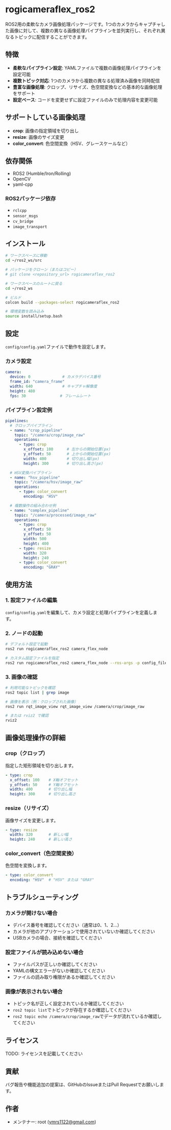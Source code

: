# rogicameraflex_ros2

ROS2用の柔軟なカメラ画像処理パッケージです。1つのカメラからキャプチャした画像に対して、複数の異なる画像処理パイプラインを並列実行し、それぞれ異なるトピックに配信することができます。

## 特徴

- **柔軟なパイプライン設定**: YAMLファイルで複数の画像処理パイプラインを設定可能
- **複数トピック対応**: 1つのカメラから複数の異なる処理済み画像を同時配信
- **豊富な画像処理**: クロップ、リサイズ、色空間変換などの基本的な画像処理をサポート
- **設定ベース**: コードを変更せずに設定ファイルのみで処理内容を変更可能

## サポートしている画像処理

- **crop**: 画像の指定領域を切り出し
- **resize**: 画像のサイズ変更
- **color_convert**: 色空間変換（HSV、グレースケールなど）

## 依存関係

- ROS2 (Humble/Iron/Rolling)
- OpenCV
- yaml-cpp

### ROS2パッケージ依存

- `rclcpp`
- `sensor_msgs`
- `cv_bridge`
- `image_transport`

## インストール

```bash
# ワークスペースに移動
cd ~/ros2_ws/src

# パッケージをクローン（またはコピー）
# git clone <repository_url> rogicameraflex_ros2

# ワークスペースのルートに戻る
cd ~/ros2_ws

# ビルド
colcon build --packages-select rogicameraflex_ros2

# 環境変数を読み込み
source install/setup.bash
```

## 設定

`config/config.yaml`ファイルで動作を設定します。

### カメラ設定

```yaml
camera:
  device: 0              # カメラデバイス番号
  frame_id: "camera_frame"
  width: 640             # キャプチャ解像度
  height: 480
  fps: 30               # フレームレート
```

### パイプライン設定例

```yaml
pipelines:
  # クロップパイプライン
  - name: "crop_pipeline"
    topic: "/camera/crop/image_raw"
    operations:
      - type: crop
        x_offset: 100      # 左からの開始位置(px)
        y_offset: 50       # 上からの開始位置(px)
        width: 400         # 切り出し幅(px)
        height: 300        # 切り出し高さ(px)

  # HSV変換パイプライン
  - name: "hsv_pipeline"
    topic: "/camera/hsv/image_raw"
    operations:
      - type: color_convert
        encoding: "HSV"

  # 複数操作の組み合わせ例
  - name: "complex_pipeline"
    topic: "/camera/processed/image_raw"
    operations:
      - type: crop
        x_offset: 50
        y_offset: 50
        width: 500
        height: 400
      - type: resize
        width: 320
        height: 240
      - type: color_convert
        encoding: "GRAY"
```

## 使用方法

### 1. 設定ファイルの編集

`config/config.yaml`を編集して、カメラ設定と処理パイプラインを定義します。

### 2. ノードの起動

```bash
# デフォルト設定で起動
ros2 run rogicameraflex_ros2 camera_flex_node

# カスタム設定ファイルを指定
ros2 run rogicameraflex_ros2 camera_flex_node --ros-args -p config_file:=/path/to/your/config.yaml
```

### 3. 画像の確認

```bash
# 利用可能なトピックを確認
ros2 topic list | grep image

# 画像を表示（例：クロップされた画像）
ros2 run rqt_image_view rqt_image_view /camera/crop/image_raw

# または rviz2 で確認
rviz2
```

## 画像処理操作の詳細

### crop（クロップ）
指定した矩形領域を切り出します。
```yaml
- type: crop
  x_offset: 100    # X軸オフセット
  y_offset: 50     # Y軸オフセット  
  width: 400       # 切り出し幅
  height: 300      # 切り出し高さ
```

### resize（リサイズ）
画像サイズを変更します。
```yaml
- type: resize
  width: 320       # 新しい幅
  height: 240      # 新しい高さ
```

### color_convert（色空間変換）
色空間を変換します。
```yaml
- type: color_convert
  encoding: "HSV"  # "HSV" または "GRAY"
```

## トラブルシューティング

### カメラが開けない場合
- デバイス番号を確認してください（通常は0、1、2...）
- カメラが他のアプリケーションで使用されていないか確認してください
- USBカメラの場合、接続を確認してください

### 設定ファイルが読み込めない場合
- ファイルパスが正しいか確認してください
- YAMLの構文エラーがないか確認してください
- ファイルの読み取り権限があるか確認してください

### 画像が表示されない場合
- トピック名が正しく設定されているか確認してください
- `ros2 topic list`でトピックが存在するか確認してください
- `ros2 topic echo /camera/crop/image_raw`でデータが流れているか確認してください

## ライセンス

TODO: ライセンスを記載してください

## 貢献

バグ報告や機能追加の提案は、GitHubのIssueまたはPull Requestでお願いします。

## 作者

- メンテナー: root (ymrs1122@gmail.com)